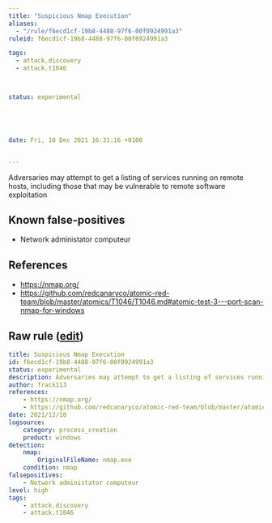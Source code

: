 ```yaml
---
title: "Suspicious Nmap Execution"
aliases:
  - "/rule/f6ecd1cf-19b8-4488-97f6-00f0924991a3"
ruleid: f6ecd1cf-19b8-4488-97f6-00f0924991a3

tags:
  - attack.discovery
  - attack.t1046



status: experimental





date: Fri, 10 Dec 2021 16:31:16 +0100


---
```


Adversaries may attempt to get a listing of services running on remote hosts, including those that may be vulnerable to remote software exploitation

<!--more-->


## Known false-positives

* Network administator computeur



## References

* https://nmap.org/
* https://github.com/redcanaryco/atomic-red-team/blob/master/atomics/T1046/T1046.md#atomic-test-3---port-scan-nmap-for-windows


## Raw rule ([edit](https://github.com/SigmaHQ/sigma/edit/master/rules/windows/process_creation/proc_creation_win_susp_nmap.yml))
```yaml
title: Suspicious Nmap Execution
id: f6ecd1cf-19b8-4488-97f6-00f0924991a3
status: experimental
description: Adversaries may attempt to get a listing of services running on remote hosts, including those that may be vulnerable to remote software exploitation
author: frack113
references:
    - https://nmap.org/
    - https://github.com/redcanaryco/atomic-red-team/blob/master/atomics/T1046/T1046.md#atomic-test-3---port-scan-nmap-for-windows
date: 2021/12/10
logsource:
    category: process_creation
    product: windows
detection:
    nmap:
        OriginalFileName: nmap.exe
    condition: nmap 
falsepositives:
    - Network administator computeur
level: high
tags:
    - attack.discovery
    - attack.t1046
```
